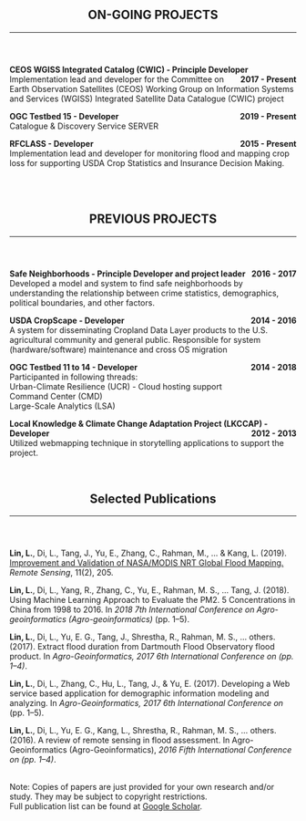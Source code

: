 <header class="entry-header">
<h2 class="entry-title">ON-GOING PROJECTS</h2><hr>
</header>

<p style="text-align:left;"><strong>CEOS WGISS Integrated Catalog (CWIC) - Principle Developer<span style="float:right;">2017 - Present</span></strong><br /> Implementation lead and developer for the Committee on Earth Observation Satellites (CEOS) Working Group on Information Systems and Services (WGISS) Integrated Satellite Data Catalogue (CWIC) project</p>

<p style="text-align:left;"><strong>OGC Testbed 15 - Developer<span style="float:right;">2019 - Present</span></strong><br />Catalogue & Discovery Service SERVER</p>

<p style="text-align:left;"><strong>RFCLASS - Developer<span style="float:right;">2015 - Present</span></strong><br />Implementation lead and developer for monitoring flood and mapping crop loss for supporting USDA Crop Statistics and Insurance Decision Making.</p>
<br>
<br>
 

<header class="entry-header">
<h2 class="entry-title">PREVIOUS PROJECTS</h2><hr>
</header>
<div class="entry-content">

<p style="text-align:left;"><strong>Safe Neighborhoods - Principle Developer and project leader<span style="float:right;">2016 - 2017</span></strong><br />Developed a model and system to find safe neighborhoods by understanding the relationship between crime statistics, demographics, political boundaries, and other factors.</p>

<p style="text-align:left;"><strong>USDA CropScape - Developer<span style="float:right;">2014 - 2016</span></strong><br />A system for disseminating Cropland Data Layer products to the U.S. agricultural community and general public. Responsible for system (hardware/software) maintenance and cross OS migration</p>
  
<p style="text-align:left;"><strong>OGC Testbed 11 to 14 - Developer<span style="float:right;">2014 - 2018</span></strong><br />Participanted in following threads: <br />Urban-Climate Resilience (UCR) - Cloud hosting support<br />Command Center (CMD)<br />Large-Scale Analytics (LSA)</p>

<p style="text-align:left;"><strong>Local Knowledge & Climate Change Adaptation Project (LKCCAP) - Developer<span style="float:right;">2012 - 2013</span></strong><br />Utilized webmapping technique in storytelling applications to support the project.</p><br>

<header class="entry-header">
<h2 class="entry-title">Selected Publications</h2><hr>
</header>
<div class="entry-content"> 



<p style="text-align:left;"><strong>Lin, L.</strong>, Di, L., Tang, J., Yu, E., Zhang, C., Rahman, M., ... & Kang, L. (2019). <a href="https://www.mdpi.com/2072-4292/11/2/205">Improvement and Validation of NASA/MODIS NRT Global Flood Mapping. </a><i>Remote Sensing</i>, 11(2), 205.</p>
<p style="text-align:left;"><strong>Lin, L.</strong>, Di, L., Yang, R., Zhang, C., Yu, E., Rahman, M. S., … Tang, J. (2018). Using Machine Learning Approach to Evaluate the PM2. 5 Concentrations in China from 1998 to 2016. In <i>2018 7th International Conference on Agro-geoinformatics (Agro-geoinformatics)</i> (pp. 1–5).</p>
<p style="text-align:left;"><strong>Lin, L.</strong>, Di, L., Yu, E. G., Tang, J., Shrestha, R., Rahman, M. S., … others. (2017). Extract flood duration from Dartmouth Flood Observatory flood product. In <i>Agro-Geoinformatics, 2017 6th International Conference on (pp. 1–4)</i>.</p>
<p style="text-align:left;"><strong>Lin, L.</strong>, Di, L., Zhang, C., Hu, L., Tang, J., & Yu, E. (2017). Developing a Web service based application for demographic information modeling and analyzing. In <i>Agro-Geoinformatics, 2017 6th International Conference on</i> (pp. 1–5).</p>
<p style="text-align:left;"><strong>Lin, L.</strong>, Di, L., Yu, E. G., Kang, L., Shrestha, R., Rahman, M. S., … others. (2016). A review of remote sensing in flood assessment. In Agro-Geoinformatics (Agro-Geoinformatics), <i>2016 Fifth International Conference on (pp. 1–4)</i>.</p>

<br>
Note: Copies of papers are just provided for your own research and/or study. They may be subject to copyright restrictions.<br>
Full publication list can be found at <a href="https://scholar.google.com/citations?user=Kg99EKkAAAAJ&hl=en">Google Scholar</a>.<br>
